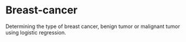 # Breast-cancer
Determining the type of breast cancer, benign tumor or malignant tumor using logistic regression.
